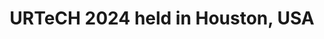 ---
order: 2
title: "URTeCH 2024 held in Houston, USA"
image: 'https://pbs.twimg.com/media/GP4oRvNXgAAilci.jpg:large'
---